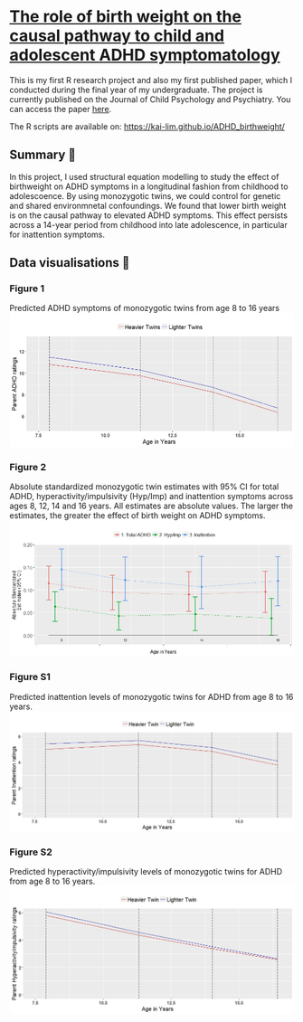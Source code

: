 # [The role of birth weight on the causal pathway to child and adolescent ADHD symptomatology](https://kai-lim.github.io/ADHD_birthweight/)

This is my first R research project and also my first published paper, which I conducted during the final year of my undergraduate. The project is currently published on the Journal of Child Psychology and Psychiatry. You can access the paper [here](https://www.ncbi.nlm.nih.gov/pmc/articles/PMC6175300/pdf/JCPP-59-1036.pdf).

The R scripts are available on:  https://kai-lim.github.io/ADHD_birthweight/ 

## Summary 🎯
In this project, I used structural equation modelling to study the effect of birthweight on ADHD symptoms in a longitudinal fashion from childhood to adolescoence. By using monozygotic twins, we could control for genetic and shared environmnetal confoundings. We found that lower birth weight is on the causal pathway to elevated ADHD symptoms. This effect persists across a 14-year period from childhood into late adolescence, in particular for inattention symptoms. 

## Data visualisations 🎨

### Figure 1
Predicted ADHD symptoms of monozygotic twins from age 8 to 16 years
![Figure1](https://github.com/kai-lim/ADHD_birthweight/blob/main/Total%20ADHD%20Big.jpeg)



### Figure 2
Absolute standardized monozygotic twin estimates with 95% CI for total ADHD, hyperactivity/impulsivity (Hyp/Imp) and inattention symptoms across ages 8, 12, 14 and 16 years. All estimates are absolute values. The larger the estimates, the greater the effect of birth weight on ADHD symptoms.
![Figure2](https://github.com/kai-lim/ADHD_birthweight/blob/main/MZ%20estimates.jpeg)
  
### Figure S1
Predicted inattention levels of monozygotic twins for ADHD from age 8 to 16 years.
![FigureS1](https://github.com/kai-lim/ADHD_birthweight/blob/main/Inattention%20Big.jpeg)

### Figure S2
Predicted hyperactivity/impulsivity levels of monozygotic twins for ADHD from age 8 to 16 years.
![FigureS2](https://github.com/kai-lim/ADHD_birthweight/blob/main/Hyperactivity%20Big.jpeg)
